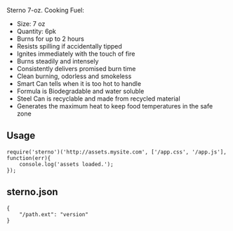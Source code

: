 Sterno 7-oz. Cooking Fuel:

 * Size: 7 oz
 * Quantity: 6pk
 * Burns for up to 2 hours
 * Resists spilling if accidentally tipped
 * Ignites immediately with the touch of fire
 * Burns steadily and intensely
 * Consistently delivers promised burn time
 * Clean burning, odorless and smokeless
 * Smart Can tells when it is too hot to handle
 * Formula is Biodegradable and water soluble
 * Steel Can is recyclable and made from recycled material
 * Generates the maximum heat to keep food temperatures in the safe zone


## Usage

    require('sterno')('http://assets.mysite.com', ['/app.css', '/app.js'], function(err){
        console.log('assets loaded.');
    });

## sterno.json

    {
        "/path.ext": "version"
    }
